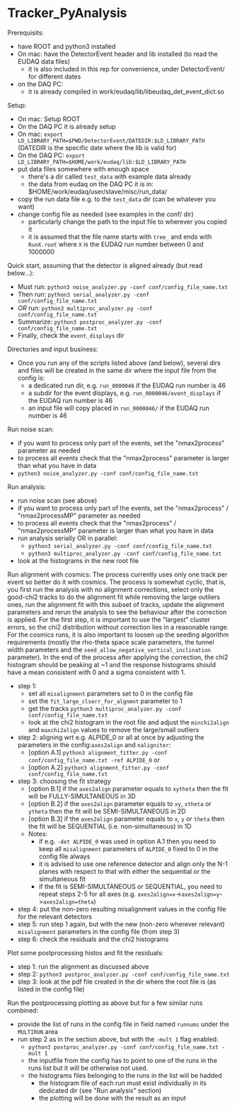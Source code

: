 # Tracker_PyAnalysis

Prerequisits:
- have ROOT and python3 installed
- On mac: have the DetectorEvent header and lib installed (to read the EUDAQ data files)
  - it is also included in this rep for convenience, under DetectorEvent/ for different dates
- on the DAQ PC:
  - it is already compiled in work/eudaq/lib/libeudaq_det_event_dict.so

Setup:
- On mac: Setup ROOT
- On the DAQ PC it is already setup
- On mac: `export LD_LIBRARY_PATH=$PWD/DetectorEvent/DATEDIR:$LD_LIBRARY_PATH` (DATEDIR is the specific date where the lib is valid for)
- On the DAQ PC: `export LD_LIBRARY_PATH=$HOME/work/eudaq/lib:$LD_LIBRARY_PATH`
- put data files somewhere with enough space
  - there's a dir called `test_data` with example data already
  - the data from eudaq on the DAQ PC it is in: $HOME/work/eudaq/user/stave/misc/run_data/
- copy the run data file e.g. to the `test_data` dir (can be whatever you want)
- change config file as needed (see examples in the conf/ dir)
  - particularly change the path to the input file to wherever you copied it
  - it is assumed that the file name starts with `tree_` and ends with `RunX.root` where `X` is the EUDAQ run number between 0 and 1000000

Quick start, assuming that the detector is aligned already (but read below...):
- Must run:  `python3 noise_analyzer.py -conf conf/config_file_name.txt`
- Then run:  `python3 serial_analyzer.py -conf conf/config_file_name.txt`
- *OR* run:  `python3 multiproc_analyzer.py -conf conf/config_file_name.txt`
- Summarize: `python3 postproc_analyzer.py -conf conf/config_file_name.txt`
- Finally, check the `event_displays` dir

Directories and input business:
- Once you run any of the scripts listed above (and below), several dirs and files will be created in the same dir where the input file from the config is:
  - a dedicated run dir, e.g. `run_0000046` if the EUDAQ run number is 46
  - a subdir for the event displays, e.g. `run_0000046/event_displays` if the EUDAQ run number is 46
  - an input file will copy placed in `run_0000046/` if the EUDAQ run number is 46

Run noise scan:
- if you want to process only part of the events, set the "nmax2process" parameter as needed
- to process all events check that the "nmax2process" parameter is larger than what you have in data
- `python3 noise_analyzer.py -conf conf/config_file_name.txt`

Run analysis:
- run noise scan (see above)
- if you want to process only part of the events, set the "nmax2process" / "nmax2processMP" parameter as needed
- to process all events check that the "nmax2process" / "nmax2processMP" parameter is larger than what you have in data
- run analysis serially OR in parallel:
  - `python3 serial_analyzer.py -conf conf/config_file_name.txt`
  - `python3 multiproc_analyzer.py -conf conf/config_file_name.txt`
- look at the histograms in the new root file

Run alignment with cosmics:
The process currently uses only one track per event so better do it with cosmics. The process is somewhat cyclic, that is, you first run the analysis with no alignment corrections, select only the good-chi2 tracks to do the alignment fit while removing the large outliers ones, run the alignment fit with this subset of tracks, update the alignment parameters and rerun the analysis to see the behaviour after the correction is applied. For the first step, it is important to use the "largest" cluster errors, so the chi2 distribution without correction lies in a reasonable range. For the cosmics runs, it is also important to loosen up the seeding algorithm requirements (mostly the rho-theta space scale parameters, the tunnel width parameters and the `seed_allow_negative_vertical_inclination` parameter). In the end of the process after applying the correction, the chi2 histogram should be peaking at ~1 and the response histograms should have a mean consistent with 0 and a sigma consistent with 1.
- step 1:
  - set all `misalignment` parameters set to 0 in the config file
  - set the `fit_large_clserr_for_algnmnt` parameter to 1
  - get the tracks `python3 multiproc_analyzer.py -conf conf/config_file_name.txt`
  - look at the chi2 histogram in the root file and adjust the `minchi2align` and `maxchi2align` values to remove the large/small outliers
- step 2: aligning wrt e.g. ALPIDE_0 or all at once by adjusting the parameters in the config:`axes2align` and `naligniter`:
  - [option A.1] `python3 alignment_fitter.py -conf conf/config_file_name.txt -ref ALPIDE_0` or
  - [option A.2] `python3 alignment_fitter.py -conf conf/config_file_name.txt`
- step 3: choosing the fit strategy
  - [option B.1] if the `axes2align` parameter equals to `xytheta` then the fit will be FULLY-SIMULTANEOUS in 3D
  - [option B.2] if the `axes2align` parameter equals to `xy`, `xtheta` or `ytheta` then the fit will be SEMI-SIMULTANEOUS in 2D
  - [option B.3] if the `axes2align` parameter equals to `x`, `y` or `theta` then the fit will be SEQUENTIAL (i.e. non-simultaneous) in 1D
  - Notes:
    - if e.g. `-det ALPIDE_0` was used in option A.1 then you need to keep all `misalignment` parameters of `ALPIDE_0` fixed to 0 in the config file always
	 - it is advised to use one reference detector and align only the N-1 planes with respect to that with either the sequential or the simultaneous fit
	 - if the fit is SEMI-SIMULTANEOUS or SEQUENTIAL, you need to repeat steps 2-5 for all axes (e.g. `axes2align=x`->`axes2align=y`->`axes2align=theta`)
- step 4: put the non-zero resulting misalignment values in the config file for the relevant detectors
- step 5: run step 1 again, but with the new (non-zero wherever relevant) `misalignment` parameters in the config file (from step 3)
- step 6: check the residuals and the chi2 histograms

Plot some postprocessing histos and fit the residuals:
- step 1: run the alignment as discussed above
- step 2: `python3 postproc_analyzer.py -conf conf/config_file_name.txt`
- step 3: look at the pdf file created in the dir where the root file is (as listed in the config file)

Run the postprocessing plotting as above but for a few similar runs combined:
- provide the list of runs in the config file in field named `runnums` under the `MULTIRUN` area
- run step 2 as in the section above, but with the `-mult 1` flag enabled:
  - `python3 postproc_analyzer.py -conf conf/config_file_name.txt -mult 1`
  - the inputfile from the config has to point to one of the runs in the runs list but it will be otherwise not used.
  - the histograms files belonging to the runs in the list will be hadded
     - the histogram file of each run must exist individually in its dedicated dir (see "Run analysis" section)
	  - the plotting will be done with the result as an input
